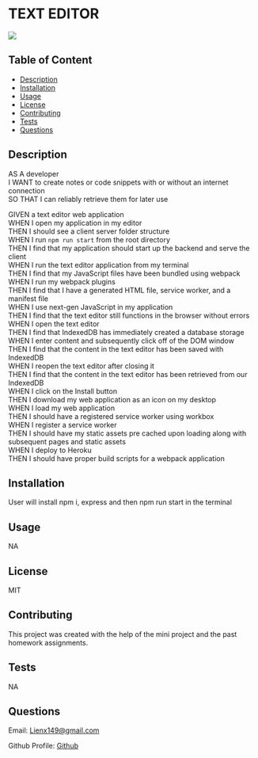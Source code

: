 # TEXT EDITOR
[<img src="https://img.shields.io/badge/License-MIT-yellow.svg">](https://opensource.org/licenses/MIT)

## Table of Content 

- [Description](#description)
- [Installation](#installation)
- [Usage](#usage)
- [License](#license)
- [Contributing](#contributing)
- [Tests](#tests)
- [Questions](#questions)

## Description 

AS A developer\
I WANT to create notes or code snippets with or without an internet connection\
SO THAT I can reliably retrieve them for later use

GIVEN a text editor web application\
WHEN I open my application in my editor\
THEN I should see a client server folder structure\
WHEN I run `npm run start` from the root directory\
THEN I find that my application should start up the backend and serve the client\
WHEN I run the text editor application from my terminal\
THEN I find that my JavaScript files have been bundled using webpack\
WHEN I run my webpack plugins\
THEN I find that I have a generated HTML file, service worker, and a manifest file\
WHEN I use next-gen JavaScript in my application\
THEN I find that the text editor still functions in the browser without errors\
WHEN I open the text editor\
THEN I find that IndexedDB has immediately created a database storage\
WHEN I enter content and subsequently click off of the DOM window\
THEN I find that the content in the text editor has been saved with IndexedDB\
WHEN I reopen the text editor after closing it\
THEN I find that the content in the text editor has been retrieved from our IndexedDB\
WHEN I click on the Install button\
THEN I download my web application as an icon on my desktop\
WHEN I load my web application\
THEN I should have a registered service worker using workbox\
WHEN I register a service worker\
THEN I should have my static assets pre cached upon loading along with subsequent pages and static assets\
WHEN I deploy to Heroku\
THEN I should have proper build scripts for a webpack application

## Installation 
User will install npm i, express and then npm run start in the terminal

## Usage 
NA

## License 
MIT

## Contributing 
This project was created with the help of the mini project and the past homework assignments. 

## Tests 
NA

## Questions 
Email: Lienx149@gmail.com 

Github Profile: [Github](https://github.com/Liex149)